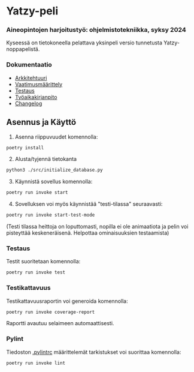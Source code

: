 # Yatzy-peli

### Aineopintojen harjoitustyö: ohjelmistotekniikka, syksy 2024

Kyseessä on tietokoneella pelattava yksinpeli versio tunnetusta Yatzy-noppapelistä.



### Dokumentaatio
- [Arkkitehtuuri](./dokumentaatio/arkkitehtuuri.md)
- [Vaatimusmäärittely](./dokumentaatio/vaatimusmäärittely.md)
- [Testaus](./dokumentaatio/testaus.md)
- [Työaikakirjanpito](./dokumentaatio/tuntikirjanpito.md)
- [Changelog](./dokumentaatio/changelog.md)

## Asennus ja Käyttö

1. Asenna riippuvuudet komennolla:

```bash
poetry install
```

2. Alusta/tyjennä tietokanta
   
```bash
python3 ./src/initialize_database.py
```

3. Käynnistä sovellus komennolla:

```bash
poetry run invoke start
```

4. Sovelluksen voi myös käynnistää "testi-tilassa" seuraavasti:

```bash
poetry run invoke start-test-mode
```
(Testi tilassa heittoja on loputtomasti, nopilla ei ole animaatiota ja pelin voi pisteyttää keskeneräisenä. Helpottaa ominaisuuksien testaamista)


### Testaus

Testit suoritetaan komennolla:

```bash
poetry run invoke test
```

### Testikattavuus

Testikattavuusraportin voi generoida komennolla:

```bash
poetry run invoke coverage-report
```

Raportti avautuu selaimeen automaattisesti.

### Pylint

Tiedoston [.pylintrc](./.pylintrc) määrittelemät tarkistukset voi suorittaa komennolla:

```bash
poetry run invoke lint
```
